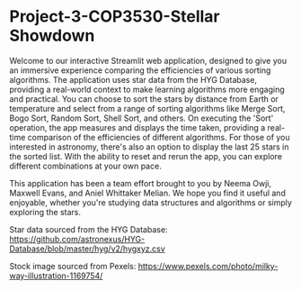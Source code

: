 # Project-3-COP3530-Stellar Showdown
Welcome to our interactive Streamlit web application, designed to give you an immersive experience comparing the efficiencies of various sorting algorithms. The application uses star data from the HYG Database, providing a real-world context to make learning algorithms more engaging and practical. You can choose to sort the stars by distance from Earth or temperature and select from a range of sorting algorithms like Merge Sort, Bogo Sort, Random Sort, Shell Sort, and others. On executing the 'Sort' operation, the app measures and displays the time taken, providing a real-time comparison of the efficiencies of different algorithms. For those of you interested in astronomy, there's also an option to display the last 25 stars in the sorted list. With the ability to reset and rerun the app, you can explore different combinations at your own pace.

This application has been a team effort brought to you by Neema Owji, Maxwell Evans, and Aniel Whittaker Melian. We hope you find it useful and enjoyable, whether you're studying data structures and algorithms or simply exploring the stars.

Star data sourced from the HYG Database: https://github.com/astronexus/HYG-Database/blob/master/hyg/v2/hygxyz.csv

Stock image sourced from Pexels: https://www.pexels.com/photo/milky-way-illustration-1169754/
